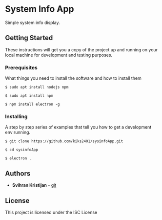 # System Info App

Simple system info display.

## Getting Started

These instructions will get you a copy of the project up and running on your local machine for development and testing purposes.

### Prerequisites

What things you need to install the software and how to install them

```
$ sudo apt install nodejs npm
```

```
$ sudo apt install npm
```

```
$ npm install electron -g
```

### Installing

A step by step series of examples that tell you how to get a development env running.


```
$ git clone https://github.com/kiks2401/sysinfoApp.git
```

```
$ cd sysinfoApp
```

```
$ electron .
```

## Authors

* **Svihran Kristijan** - [git](https://github.com/kiks2401)

## License

This project is licensed under the ISC License 
